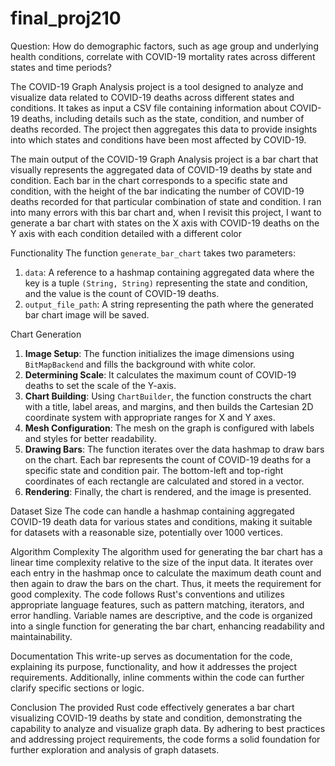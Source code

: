 # final_proj210

Question: How do demographic factors, such as age group and underlying health conditions, correlate with COVID-19 mortality rates across different states and time periods?

The COVID-19 Graph Analysis project is a tool designed to analyze and visualize data related to COVID-19 deaths across different states and conditions. It takes as input a CSV file containing information about COVID-19 deaths, including details such as the state, condition, and number of deaths recorded. The project then aggregates this data to provide insights into which states and conditions have been most affected by COVID-19.

The main output of the COVID-19 Graph Analysis project is a bar chart that visually represents the aggregated data of COVID-19 deaths by state and condition. Each bar in the chart corresponds to a specific state and condition, with the height of the bar indicating the number of COVID-19 deaths recorded for that particular combination of state and condition. I ran into many errors with this bar chart and, when I revisit this project, I want to generate a bar chart with states on the X axis with COVID-19 deaths on the Y axis with each condition detailed with a different color

Functionality
The function `generate_bar_chart` takes two parameters:
1. `data`: A reference to a hashmap containing aggregated data where the key is a tuple `(String, String)` representing the state and condition, and the value is the count of COVID-19 deaths.
2. `output_file_path`: A string representing the path where the generated bar chart image will be saved.

Chart Generation
1. **Image Setup**: The function initializes the image dimensions using `BitMapBackend` and fills the background with white color.
2. **Determining Scale**: It calculates the maximum count of COVID-19 deaths to set the scale of the Y-axis.
3. **Chart Building**: Using `ChartBuilder`, the function constructs the chart with a title, label areas, and margins, and then builds the Cartesian 2D coordinate system with appropriate ranges for X and Y axes.
4. **Mesh Configuration**: The mesh on the graph is configured with labels and styles for better readability.
5. **Drawing Bars**: The function iterates over the data hashmap to draw bars on the chart. Each bar represents the count of COVID-19 deaths for a specific state and condition pair. The bottom-left and top-right coordinates of each rectangle are calculated and stored in a vector.
6. **Rendering**: Finally, the chart is rendered, and the image is presented.


Dataset Size
The code can handle a hashmap containing aggregated COVID-19 death data for various states and conditions, making it suitable for datasets with a reasonable size, potentially over 1000 vertices.

Algorithm Complexity
The algorithm used for generating the bar chart has a linear time complexity relative to the size of the input data. It iterates over each entry in the hashmap once to calculate the maximum death count and then again to draw the bars on the chart. Thus, it meets the requirement for good complexity. The code follows Rust's conventions and utilizes appropriate language features, such as pattern matching, iterators, and error handling. Variable names are descriptive, and the code is organized into a single function for generating the bar chart, enhancing readability and maintainability.

Documentation
This write-up serves as documentation for the code, explaining its purpose, functionality, and how it addresses the project requirements. Additionally, inline comments within the code can further clarify specific sections or logic.

Conclusion
The provided Rust code effectively generates a bar chart visualizing COVID-19 deaths by state and condition, demonstrating the capability to analyze and visualize graph data. By adhering to best practices and addressing project requirements, the code forms a solid foundation for further exploration and analysis of graph datasets.

